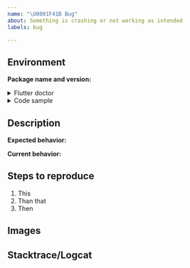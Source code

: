 ```yaml
---
name: "\U0001F41B Bug"
about: Something is crashing or not working as intended
labels: bug

---
```


## Environment

**Package name and version:**  <!-- flutter_form_builder, form_builder_extra_field, form_builder_phone_field or form_builder_validators with version-->

<details>
  <summary>Flutter doctor</summary>

<!-- Paste the output of running `flutter doctor -v` below inside ``` and ``` -->
```
```

</details>

<details>
  <summary>Code sample</summary>

<!--
      Please create a minimal reproducible sample that shows the problem
      and attach it below between the lines with the backticks.

      You can use a example code or Flutter sample app

      Without this we will unlikely be able to progress on the issue, and because of that
      we regretfully will have to close it.
-->

```dart
```

</details>

## Description

**Expected behavior:**

**Current behavior:**

## Steps to reproduce

1. This
2. Than that
3. Then

## Images <!-- if available, else delete -->  

## Stacktrace/Logcat <!-- if available, else delete -->  

